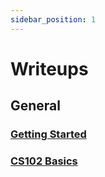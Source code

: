 ```yaml
---
sidebar_position: 1
---
```


# Writeups

## General

### [Getting Started](/docs/getting-started)

### [CS102 Basics](/docs/cs102-basics)

